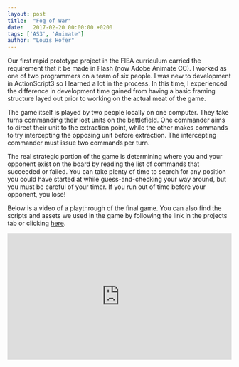 ```yaml
---
layout: post
title:  "Fog of War"
date:   2017-02-20 00:00:00 +0200
tags: ['AS3', 'Animate']
author: "Louis Hofer"
---
```


Our first rapid prototype project in the FIEA curriculum carried the requirement that it be made in Flash (now Adobe Animate CC).
I worked as one of two programmers on a team of six people.
I was new to development in ActionScript3 so I learned a lot in the process.
In this time, I experienced the difference in development time gained from having a basic framing structure layed out prior to working on the actual meat of the game.

The game itself is played by two people locally on one computer.
They take turns commanding their lost units on the battlefield.
One commander aims to direct their unit to the extraction point, while the other makes commands to try intercepting the opposing unit before extraction.
The intercepting commander must issue two commands per turn.

The real strategic portion of the game is determining where you and your opponent exist on the board by reading the list of commands that succeeded or failed.
You can take plenty of time to search for any position you could have started at while guess-and-checking your way around, but you must be careful of your timer.
If you run out of time before your opponent, you lose!

Below is a video of a playthrough of the final game.
You can also find the scripts and assets we used in the game by following the link in the projects tab or clicking <a href="https://github.com/punster94/FogOfWar">here</a>.

<div style="position:relative;height:0;padding-bottom:56.25%"><iframe src="https://www.youtube.com/embed/yMx4sQ3Lrvs?ecver=2" style="position:absolute;width:100%;height:100%;left:0" width="640" height="360" frameborder="0" allowfullscreen></iframe></div>